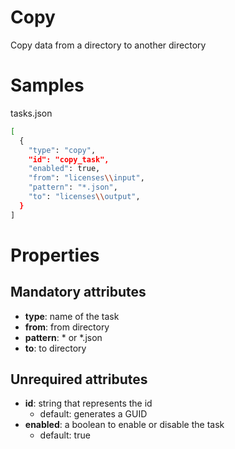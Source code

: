 # Copy

Copy data from a directory to another directory

# Samples

tasks.json

```sh
[
  {
    "type": "copy",
    "id": "copy_task",
    "enabled": true,
    "from": "licenses\\input",
    "pattern": "*.json",
    "to": "licenses\\output",
  }
] 
```

# Properties

## Mandatory attributes

- **type**: name of the task
- **from**: from directory
- **pattern**: * or *.json
- **to**: to directory

## Unrequired attributes

- **id**: string that represents the id
    - default: generates a GUID
- **enabled**: a boolean to enable or disable the task
    - default: true
